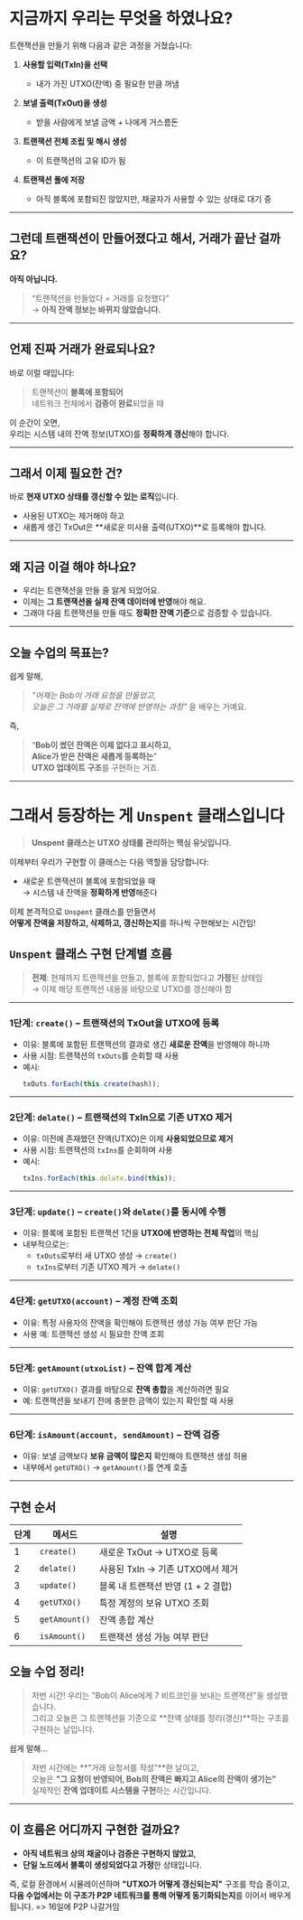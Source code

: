 # 지금까지 우리는 무엇을 하였나요?

트랜잭션을 만들기 위해 다음과 같은 과정을 거쳤습니다:

1. **사용할 입력(TxIn)을 선택**

   - 내가 가진 UTXO(잔액) 중 필요한 만큼 꺼냄

2. **보낼 출력(TxOut)을 생성**

   - 받을 사람에게 보낼 금액 + 나에게 거스름돈

3. **트랜잭션 전체 조립 및 해시 생성**

   - 이 트랜잭션의 고유 ID가 됨

4. **트랜잭션 풀에 저장**

   - 아직 블록에 포함되진 않았지만, 채굴자가 사용할 수 있는 상태로 대기 중

---

## 그런데 트랜잭션이 만들어졌다고 해서, 거래가 끝난 걸까요?

**아직 아닙니다.**

> “트랜잭션을 만들었다 = 거래를 요청했다”  
> → **아직 잔액 정보는 바뀌지 않았습니다.**

---

## 언제 진짜 거래가 완료되나요?

바로 이럴 때입니다:

> 트랜잭션이 **블록에 포함되어**  
> 네트워크 전체에서 **검증이 완료**되었을 때

이 순간이 오면,  
우리는 시스템 내의 잔액 정보(UTXO)를 **정확하게 갱신**해야 합니다.

---

## 그래서 이제 필요한 건?

바로 **현재 UTXO 상태를 갱신할 수 있는 로직**입니다.

- 사용된 UTXO는 제거해야 하고
- 새롭게 생긴 TxOut은 **새로운 미사용 출력(UTXO)**로 등록해야 합니다.

---

## 왜 지금 이걸 해야 하나요?

- 우리는 트랜잭션을 만들 줄 알게 되었어요.
- 이제는 **그 트랜잭션을 실제 잔액 데이터에 반영**해야 해요.
- 그래야 다음 트랜잭션을 만들 때도 **정확한 잔액 기준**으로 검증할 수 있습니다.

---

## 오늘 수업의 목표는?

쉽게 말해,

> _"어제는 Bob이 거래 요청을 만들었고,_  
> _오늘은 그 거래를 실제로 잔액에 반영하는 과정"_ 을 배우는 거예요.

즉,

> “**Bob이 썼던 잔액은 이제 없다고 표시하고,  
> Alice가 받은 잔액은 새롭게 등록하는**”  
> **UTXO 업데이트 구조**를 구현하는 거죠.

---

# 그래서 등장하는 게 `Unspent` 클래스입니다

> **Unspent 클래스는 UTXO 상태를 관리하는 핵심 유닛입니다.**

이제부터 우리가 구현할 이 클래스는 다음 역할을 담당합니다:

- 새로운 트랜잭션이 블록에 포함되었을 때  
  → 시스템 내 잔액을 **정확하게 반영**해준다

이제 본격적으로 `Unspent` 클래스를 만들면서  
**어떻게 잔액을 저장하고, 삭제하고, 갱신하는지**를 하나씩 구현해보는 시간임!

## `Unspent` 클래스 구현 단계별 흐름

> **전제**: 현재까지 트랜잭션을 만들고, 블록에 포함되었다고 **가정**된 상태임  
> → 이제 해당 트랜잭션 내용을 바탕으로 UTXO를 갱신해야 함

---

### 1단계: `create()` – 트랜잭션의 **TxOut을 UTXO에 등록**

- 이유: 블록에 포함된 트랜잭션의 결과로 생긴 **새로운 잔액**을 반영해야 하니까
- 사용 시점: 트랜잭션의 `txOuts`를 순회할 때 사용
- 예시:
  ```ts
  txOuts.forEach(this.create(hash));
  ```

---

### 2단계: `delate()` – 트랜잭션의 **TxIn으로 기존 UTXO 제거**

- 이유: 이전에 존재했던 잔액(UTXO)은 이제 **사용되었으므로 제거**
- 사용 시점: 트랜잭션의 `txIns`를 순회하며 사용
- 예시:
  ```ts
  txIns.forEach(this.delate.bind(this));
  ```

---

### 3단계: `update()` – `create()`와 `delate()`를 동시에 수행

- 이유: 블록에 포함된 트랜잭션 1건을 **UTXO에 반영하는 전체 작업**의 핵심
- 내부적으로는:
  - `txOuts`로부터 새 UTXO 생성 → `create()`
  - `txIns`로부터 기존 UTXO 제거 → `delate()`

---

### 4단계: `getUTXO(account)` – 계정 잔액 조회

- 이유: 특정 사용자의 잔액을 확인해야 트랜잭션 생성 가능 여부 판단 가능
- 사용 예: 트랜잭션 생성 시 필요한 잔액 조회

---

### 5단계: `getAmount(utxoList)` – 잔액 합계 계산

- 이유: `getUTXO()` 결과를 바탕으로 **잔액 총합**을 계산하려면 필요
- 예: 트랜잭션을 보내기 전에 충분한 금액이 있는지 확인할 때 사용

---

### 6단계: `isAmount(account, sendAmount)` – 잔액 검증

- 이유: 보낼 금액보다 **보유 금액이 많은지** 확인해야 트랜잭션 생성 허용
- 내부에서 `getUTXO()` → `getAmount()`를 연계 호출

---

## 구현 순서

| 단계 | 메서드        | 설명                               |
| ---- | ------------- | ---------------------------------- |
| 1    | `create()`    | 새로운 TxOut → UTXO로 등록         |
| 2    | `delate()`    | 사용된 TxIn → 기존 UTXO에서 제거   |
| 3    | `update()`    | 블록 내 트랜잭션 반영 (1 + 2 결합) |
| 4    | `getUTXO()`   | 특정 계정의 보유 UTXO 조회         |
| 5    | `getAmount()` | 잔액 총합 계산                     |
| 6    | `isAmount()`  | 트랜잭션 생성 가능 여부 판단       |

## 오늘 수업 정리!

> 저번 시간! 우리는 "Bob이 Alice에게 7 비트코인을 보내는 트랜잭션"을 생성했습니다.  
> 그리고 오늘은 그 트랜잭션을 기준으로 **잔액 상태를 정리(갱신)**하는 구조를 구현하는 날입니다.

쉽게 말해…

> 저번 시간에는 **"거래 요청서를 작성"**한 날이고,  
> 오늘은 **"그 요청이 반영되어, Bob의 잔액은 빠지고 Alice의 잔액이 생기는"**  
> 실제적인 **잔액 업데이트 시스템을 구현**하는 시간입니다.

---

## 이 흐름은 어디까지 구현한 걸까요?

- **아직 네트워크 상의 채굴이나 검증은 구현하지 않았고**,
- **단일 노드에서 블록이 생성되었다고 가정**한 상태입니다.

즉, 로컬 환경에서 시뮬레이션하며 **"UTXO가 어떻게 갱신되는지"** 구조를 학습 중이고,  
**다음 수업에서는 이 구조가 P2P 네트워크를 통해 어떻게 동기화되는지**를 이어서 배우게 됩니다.
=> 16일에 P2P 나갈거임
